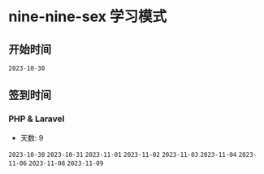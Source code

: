 # nine-nine-sex 学习模式

## 开始时间

`2023-10-30`

## 签到时间

### PHP & Laravel

- 天数: 9

`2023-10-30`
`2023-10-31`
`2023-11-01`
`2023-11-02`
`2023-11-03`
`2023-11-04`
`2023-11-06`
`2023-11-08`
`2023-11-09`
